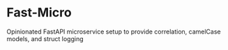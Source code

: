 # Fast-Micro
Opinionated FastAPI microservice setup to provide correlation, camelCase models, and struct logging